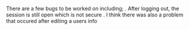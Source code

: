 There are a few bugs to be worked on including;
. After logging out, the session is still open which is not secure
. I think there was also a problem that occured after editing a users info

